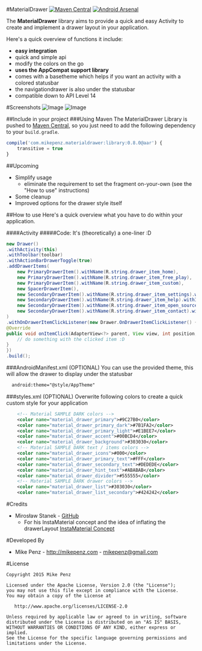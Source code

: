 #MaterialDrawer  [![Maven Central](https://maven-badges.herokuapp.com/maven-central/com.mikepenz.materialdrawer/library/badge.svg?style=flat)](https://maven-badges.herokuapp.com/maven-central/com.mikepenz.materialdrawer/library) [![Android Arsenal](https://img.shields.io/badge/Android%20Arsenal-MaterialDrawer-brightgreen.svg?style=flat)](https://android-arsenal.com/details/1/1526)

The **MaterialDrawer** library aims to provide a quick and easy Activity to create and implement a drawer layout in your application.

Here's a quick overview of functions it include:
- **easy integration**
- quick and simple api
- modify the colors on the go
- **uses the AppCompat support library**
- comes with a basetheme which helps if you want an activity with a colored statusbar
- the navigationdrawer is also under the statusbar
- compatible down to API Level 14

#Screenshots
![Image](https://raw.githubusercontent.com/mikepenz/MaterialDrawer/master/DEV/screenshots/screenshot1_small.png)
![Image](https://raw.githubusercontent.com/mikepenz/MaterialDrawer/master/DEV/screenshots/screenshot2_small.png)


##Include in your project
###Using Maven
The MaterialDrawer Library is pushed to [Maven Central](http://search.maven.org/#search|ga|1|g%3A%22com.mikepenz.materialdrawer%22), so you just need to add the following dependency to your `build.gradle`.

```javascript
compile('com.mikepenz.materialdrawer:library:0.8.0@aar') {
	transitive = true
}
```

##Upcoming
- Simplify usage
  - eliminate the requirement to set the fragment on-your-own (see the "How to use" instructions)
- Some cleanup
- Improved options for the drawer style itself

##How to use
Here's a quick overview what you have to do within your application.

####Activity
#####Code:
It's (theoretically) a one-liner :D
```java
new Drawer()
.withActivity(this)
.withToolbar(toolbar)
.withActionBarDrawerToggle(true)
.addDrawerItems(
	new PrimaryDrawerItem().withName(R.string.drawer_item_home),
	new PrimaryDrawerItem().withName(R.string.drawer_item_free_play),
	new PrimaryDrawerItem().withName(R.string.drawer_item_custom),
	new SpacerDrawerItem(),
	new SecondaryDrawerItem().withName(R.string.drawer_item_settings).withIcon(FontAwesome.Icon.faw_cog),
	new SecondaryDrawerItem().withName(R.string.drawer_item_help).withIcon(FontAwesome.Icon.faw_question).setEnabled(false),
	new SecondaryDrawerItem().withName(R.string.drawer_item_open_source).withIcon(FontAwesome.Icon.faw_github),
	new SecondaryDrawerItem().withName(R.string.drawer_item_contact).withIcon(FontAwesome.Icon.faw_bullhorn)
)
.withOnDrawerItemClickListener(new Drawer.OnDrawerItemClickListener() {
@Override
public void onItemClick(AdapterView<?> parent, View view, int position, long id, IDrawerItem drawerItem) {
	// do something with the clicked item :D
}
})
.build();
```

###AndroidManifest.xml (OPTIONAL)
You can use the provided theme, this will allow the drawer to display under the statusbar
```xml
  android:theme="@style/AppTheme"
```

###styles.xml (OPTIONAL)
Overwrite following colors to create a quick custom style for your application
```xml
    <!-- Material SAMPLE DARK colors -->
    <color name="material_drawer_primary">#9C27B0</color>
    <color name="material_drawer_primary_dark">#7B1FA2</color>
    <color name="material_drawer_primary_light">#E1BEE7</color>
    <color name="material_drawer_accent">#00BCD4</color>
    <color name="material_drawer_background">#303030</color>
    <!-- Material SAMPLE DARK text / items colors -->
    <color name="material_drawer_icons">#000</color>
    <color name="material_drawer_primary_text">#FFF</color>
    <color name="material_drawer_secondary_text">#DEDEDE</color>
    <color name="material_drawer_hint_text">#ABABAB</color>
    <color name="material_drawer_divider">#555555</color>
    <!-- Material SAMPLE DARK drawer colors -->
    <color name="material_drawer_list">#303030</color>
    <color name="material_drawer_list_secondary">#424242</color>
```

#Credits

- Mirosław Stanek - [GitHub](https://github.com/frogermcs)
	- For his InstaMaterial concept and the idea of inflating the drawerLayout [InstaMaterial Concept](http://frogermcs.github.io/InstaMaterial-concept-part-7-navigation-drawer/)


#Developed By

* Mike Penz - http://mikepenz.com - <mikepenz@gmail.com>


#License

    Copyright 2015 Mike Penz

    Licensed under the Apache License, Version 2.0 (the "License");
    you may not use this file except in compliance with the License.
    You may obtain a copy of the License at

       http://www.apache.org/licenses/LICENSE-2.0

    Unless required by applicable law or agreed to in writing, software
    distributed under the License is distributed on an "AS IS" BASIS,
    WITHOUT WARRANTIES OR CONDITIONS OF ANY KIND, either express or implied.
    See the License for the specific language governing permissions and
    limitations under the License.
